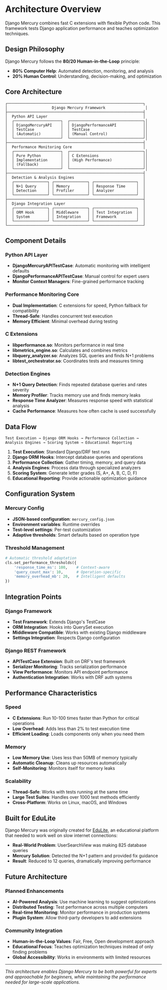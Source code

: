 # Architecture Overview

Django Mercury combines fast C extensions with flexible Python code. This framework tests Django application performance and teaches optimization techniques.

## Design Philosophy

Django Mercury follows the **80/20 Human-in-the-Loop** principle:
- **80% Computer Help**: Automated detection, monitoring, and analysis
- **20% Human Control**: Understanding, decision-making, and optimization

## Core Architecture

```
┌─────────────────────────────────────────────────────────────┐
│                    Django Mercury Framework                  │
├─────────────────────────────────────────────────────────────┤
│  Python API Layer                                           │
│  ┌─────────────────────┐  ┌─────────────────────────────────┐│
│  │ DjangoMercuryAPI    │  │ DjangoPerformanceAPI            ││
│  │ TestCase            │  │ TestCase                        ││
│  │ (Automatic)         │  │ (Manual Control)                ││
│  └─────────────────────┘  └─────────────────────────────────┘│
├─────────────────────────────────────────────────────────────┤
│  Performance Monitoring Core                                │
│  ┌─────────────────────┐  ┌─────────────────────────────────┐│
│  │ Pure Python         │  │ C Extensions                    ││
│  │ Implementation      │  │ (High Performance)              ││
│  │ (Fallback)          │  │                                 ││
│  └─────────────────────┘  └─────────────────────────────────┘│
├─────────────────────────────────────────────────────────────┤
│  Detection & Analysis Engines                               │
│  ┌───────────────┐ ┌───────────────┐ ┌───────────────────┐  │
│  │ N+1 Query     │ │ Memory        │ │ Response Time     │  │
│  │ Detection     │ │ Profiler      │ │ Analyzer          │  │
│  └───────────────┘ └───────────────┘ └───────────────────┘  │
├─────────────────────────────────────────────────────────────┤
│  Django Integration Layer                                   │
│  ┌───────────────┐ ┌───────────────┐ ┌───────────────────┐  │
│  │ ORM Hook      │ │ Middleware    │ │ Test Integration  │  │
│  │ System        │ │ Integration   │ │ Framework         │  │
│  └───────────────┘ └───────────────┘ └───────────────────┘  │
└─────────────────────────────────────────────────────────────┘
```

## Component Details

### **Python API Layer**
- **DjangoMercuryAPITestCase**: Automatic monitoring with intelligent defaults
- **DjangoPerformanceAPITestCase**: Manual control for expert users
- **Monitor Context Managers**: Fine-grained performance tracking

### **Performance Monitoring Core**
- **Dual Implementation**: C extensions for speed, Python fallback for compatibility
- **Thread-Safe**: Handles concurrent test execution
- **Memory Efficient**: Minimal overhead during testing

### **C Extensions**
- **libperformance.so**: Monitors performance in real time
- **libmetrics_engine.so**: Calculates and combines metrics  
- **libquery_analyzer.so**: Analyzes SQL queries and finds N+1 problems
- **libtest_orchestrator.so**: Coordinates tests and measures timing

### **Detection Engines**
- **N+1 Query Detection**: Finds repeated database queries and rates severity
- **Memory Profiler**: Tracks memory use and finds memory leaks
- **Response Time Analyzer**: Measures response speed with statistical analysis
- **Cache Performance**: Measures how often cache is used successfully

## Data Flow

```
Test Execution → Django ORM Hooks → Performance Collection → 
Analysis Engines → Scoring System → Educational Reporting
```

1. **Test Execution**: Standard Django/DRF test runs
2. **Django ORM Hooks**: Intercept database queries and operations  
3. **Performance Collection**: Gather timing, memory, and query data
4. **Analysis Engines**: Process data through specialized analyzers
5. **Scoring System**: Generate letter grades (S, A+, A, B, C, D, F)
6. **Educational Reporting**: Provide actionable optimization guidance

## Configuration System

### **Mercury Config**
- **JSON-based configuration**: `mercury_config.json`
- **Environment variables**: Runtime overrides
- **Test-level settings**: Per-test customization
- **Adaptive thresholds**: Smart defaults based on operation type

### **Threshold Management**
```python
# Automatic threshold adaptation
cls.set_performance_thresholds({
    'response_time_ms': 100,    # Context-aware
    'query_count_max': 10,      # Operation-specific
    'memory_overhead_mb': 20,   # Intelligent defaults
})
```

## Integration Points

### **Django Framework**
- **Test Framework**: Extends Django's TestCase
- **ORM Integration**: Hooks into QuerySet execution
- **Middleware Compatible**: Works with existing Django middleware
- **Settings Integration**: Respects Django configuration

### **Django REST Framework**
- **APITestCase Extension**: Built on DRF's test framework
- **Serializer Monitoring**: Tracks serialization performance
- **View Performance**: Monitors API endpoint performance
- **Authentication Integration**: Works with DRF auth systems

## Performance Characteristics

### **Speed**
- **C Extensions**: Run 10-100 times faster than Python for critical operations
- **Low Overhead**: Adds less than 2% to test execution time
- **Efficient Loading**: Loads components only when you need them

### **Memory**
- **Low Memory Use**: Uses less than 50MB of memory typically
- **Automatic Cleanup**: Cleans up resources automatically
- **Self-Monitoring**: Monitors itself for memory leaks

### **Scalability**
- **Thread-Safe**: Works with tests running at the same time
- **Large Test Suites**: Handles over 1000 test methods efficiently
- **Cross-Platform**: Works on Linux, macOS, and Windows

## Built for EduLite

Django Mercury was originally created for [EduLite](https://github.com/ibrahim-sisar/EduLite), an educational platform that needed to work well on slow internet connections:

- **Real-World Problem**: UserSearchView was making 825 database queries
- **Mercury Solution**: Detected the N+1 pattern and provided fix guidance
- **Result**: Reduced to 12 queries, dramatically improving performance

## Future Architecture

### **Planned Enhancements**
- **AI-Powered Analysis**: Use machine learning to suggest optimizations
- **Distributed Testing**: Test performance across multiple computers
- **Real-time Monitoring**: Monitor performance in production systems
- **Plugin System**: Allow third-party developers to add extensions

### **Community Integration**
- **Human-in-the-Loop Values**: Fair, Free, Open development approach
- **Educational Focus**: Teaches optimization techniques instead of only finding problems
- **Global Accessibility**: Works in environments with limited resources

---

*This architecture enables Django Mercury to be both powerful for experts and approachable for beginners, while maintaining the performance needed for large-scale applications.*